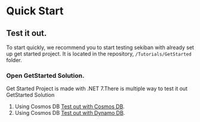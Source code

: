 # Quick Start


## Test it out.

To start quickly, we recommend you to start testing sekiban with already set up get started project.
It is located in the repository, `/Tutorials/GetStarted` folder.

### Open GetStarted Solution.



Get Started Project is made with .NET 7.There is multiple way to test it out GetStarted Solution


1. Using Cosmos DB  [Test out with Cosmos DB](./test-out-cosmos.md).
2. Using Cosmos DB  [Test out with Dynamo DB](./test-out-dynamo.md).


